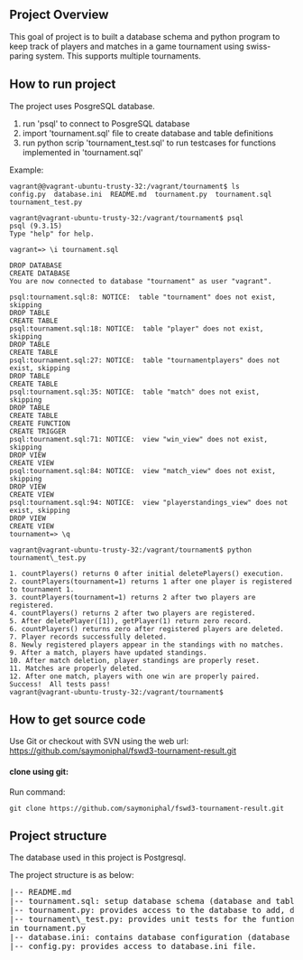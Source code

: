 ## Project Overview
This goal of project is to built a database schema and python program to keep
track of players and matches in a game tournament using swiss-paring system.
This supports multiple tournaments.

## How to run project

The project uses PosgreSQL database.
1. run 'psql' to connect to PosgreSQL database
2. import 'tournament.sql' file to create database and table definitions
3. run python scrip 'tournament\_test.sql' to run testcases for functions implemented in 'tournament.sql'

Example:

```
vagrant@@vagrant-ubuntu-trusty-32:/vagrant/tournament$ ls
config.py  database.ini  README.md  tournament.py  tournament.sql  tournament_test.py

vagrant@vagrant-ubuntu-trusty-32:/vagrant/tournament$ psql
psql (9.3.15)
Type "help" for help.

vagrant=> \i tournament.sql

DROP DATABASE
CREATE DATABASE
You are now connected to database "tournament" as user "vagrant".

psql:tournament.sql:8: NOTICE:  table "tournament" does not exist, skipping
DROP TABLE
CREATE TABLE
psql:tournament.sql:18: NOTICE:  table "player" does not exist, skipping
DROP TABLE
CREATE TABLE
psql:tournament.sql:27: NOTICE:  table "tournamentplayers" does not exist, skipping
DROP TABLE
CREATE TABLE
psql:tournament.sql:35: NOTICE:  table "match" does not exist, skipping
DROP TABLE
CREATE TABLE
CREATE FUNCTION
CREATE TRIGGER
psql:tournament.sql:71: NOTICE:  view "win_view" does not exist, skipping
DROP VIEW
CREATE VIEW
psql:tournament.sql:84: NOTICE:  view "match_view" does not exist, skipping
DROP VIEW
CREATE VIEW
psql:tournament.sql:94: NOTICE:  view "playerstandings_view" does not exist, skipping
DROP VIEW
CREATE VIEW
tournament=> \q

vagrant@vagrant-ubuntu-trusty-32:/vagrant/tournament$ python tournament\_test.py 

1. countPlayers() returns 0 after initial deletePlayers() execution.
2. countPlayers(tournament=1) returns 1 after one player is registered to tournament 1.
3. countPlayers(tournament=1) returns 2 after two players are registered.
4. countPlayers() returns 2 after two players are registered.
5. After deletePlayer([1]), getPlayer(1) return zero record.
6. countPlayers() returns zero after registered players are deleted.
7. Player records successfully deleted.
8. Newly registered players appear in the standings with no matches.
9. After a match, players have updated standings.
10. After match deletion, player standings are properly reset.
11. Matches are properly deleted.
12. After one match, players with one win are properly paired.
Success!  All tests pass!
vagrant@vagrant-ubuntu-trusty-32:/vagrant/tournament$ 
```
## How to get source code
Use Git or checkout with SVN using the web url:
https://github.com/saymoniphal/fswd3-tournament-result.git

#### clone using git:
Run command:
```
git clone https://github.com/saymoniphal/fswd3-tournament-result.git
```
## Project structure
The database used in this project is Postgresql.

The project structure is as below:
<pre>
|-- README.md
|-- tournament.sql: setup database schema (database and tables definitions ) 
|-- tournament.py: provides access to the database to add, delete, query data
|-- tournament\_test.py: provides unit tests for the funtionality implemented
in tournament.py
|-- database.ini: contains database configuration (database name)
|-- config.py: provides access to database.ini file.
</pre>

